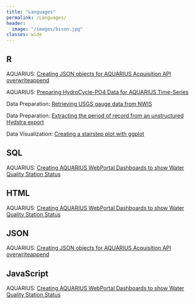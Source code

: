 ```yaml
---
title: "Languages"
permalink: /Languages/
header:
  image: "/images/bison.jpg"
classes: wide
---
```



## R

AQUARIUS: [Creating JSON objects for AQUARIUS Acquisition API overwriteappend](https://mguyette.github.io/Aquarius_OverwriteAppendPrep/)

<!--AQUARIUS: [Preparing Drift Correction End Points for USGS Multi-Point Corrections in AQUARIUS Time-Series](https://mguyette.github.io/Aquarius_Drift_Corrections/)
-->
AQUARIUS: [Preparing HydroCycle-PO4 Data for AQUARIUS Time-Series](https://mguyette.github.io/Aquarius_Cycle/)

Data Preparation: [Retrieving USGS gauge data from NWIS](https://mguyette.github.io/QueryUSGS)

Data Preparation: [Extracting the period of record from an unstructured Hydstra export](https://mguyette.github.io/Hydstra_HYREPSummary)

Data Visualization: [Creating a stairstep plot with ggplot](https://mguyette.github.io/ggplot_monthlyrain/)

## SQL

AQUARIUS: [Creating AQUARIUS WebPortal Dashboards to show Water Quality Station Status](https://mguyette.github.io/Aquarius_StatusDashboards/)


## HTML

AQUARIUS: [Creating AQUARIUS WebPortal Dashboards to show Water Quality Station Status](https://mguyette.github.io/Aquarius_StatusDashboards/)

## JSON

AQUARIUS: [Creating JSON objects for AQUARIUS Acquisition API overwriteappend](https://mguyette.github.io/Aquarius_OverwriteAppendPrep/)

## JavaScript

AQUARIUS: [Creating AQUARIUS WebPortal Dashboards to show Water Quality Station Status](https://mguyette.github.io/Aquarius_StatusDashboards/)
